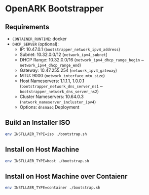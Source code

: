 # OpenARK Bootstrapper

## Requirements

- `CONTAINER_RUNTIME`: docker
- `DHCP_SERVER` (optional):
  - IP: 10.47.0.1 (`bootstrapper_network_ipv4_address`)
  - Subnet: 10.32.0.0/12 (`network_ipv4_subnet`)
  - DHCP Range: 10.32.0.0/16 (`network_ipv4_dhcp_range_begin` ~ `network_ipv4_dhcp_range_end`)
  - Gateway: 10.47.255.254 (`network_ipv4_gateway`)
  - MTU: 9000 (`network_interface_mtu_size`)
  - Host Nameservers: 1.1.1.1, 1.0.0.1 (`bootstrapper_network_dns_server_ns1` ~ `bootstrapper_network_dns_server_ns2`)
  - Cluster Nameservers: 10.64.0.3 (`network_nameserver_incluster_ipv4`)
  - Options: `dnsmasq` Deployment

## Build an Installer ISO

```bash
env INSTLLAER_TYPE=iso ./bootstrap.sh
```

## Install on Host Machine

```bash
env INSTLLAER_TYPE=host ./bootstrap.sh
```

## Install on Host Machine over Contaienr

```bash
env INSTLLAER_TYPE=container ./bootstrap.sh
```
